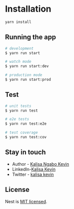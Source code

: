 # Installation

```bash
yarn install
```

## Running the app

```bash
# development
$ yarn run start

# watch mode
$ yarn run start:dev

# production mode
$ yarn run start:prod
```

## Test

```bash
# unit tests
$ yarn run test

# e2e tests
$ yarn run test:e2e

# test coverage
$ yarn run test:cov
```

## Stay in touch

- Author - [Kalisa Ngabo Kevin](https://kalisangabokevin.com)
- LinkedIn-[Kalisa Kevin](https://www.linkedin.com/in/kalisa-ngabo-kevin-6717781b7)
- Twitter - [kalisa kevin](https://twitter.com/Kalisakevin_)

## License

Nest is [MIT licensed](LICENSE).
